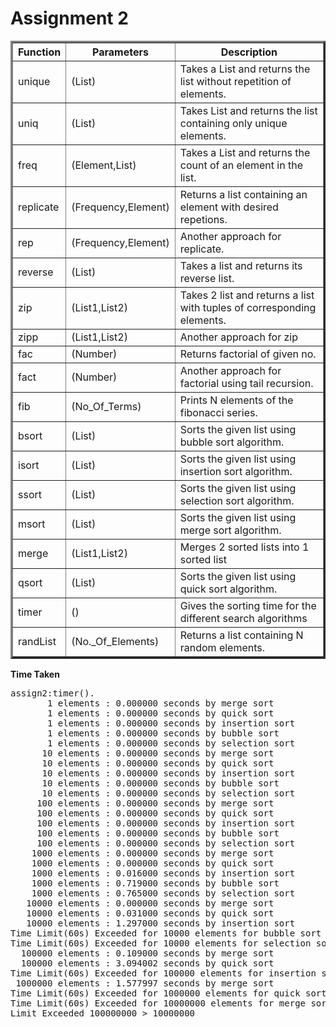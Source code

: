 # **Assignment 2**
<table border=3>
<tr>
<th>Function</th>
<th>Parameters</th>
<th>Description</th>
</tr>

<tr>
<td>unique</td>
<td>(List)</td>
<td>Takes a List and returns the list without repetition of elements.</td>
</tr>

<tr>
<td>uniq</td>
<td>(List)</td>
<td>Takes  List and returns the list containing only unique elements.</td>
</tr>

<tr>
<td>freq</td>
<td>(Element,List)</td>
<td>Takes a List and returns the count of an element in the list.</td>
</tr>

<tr>
<td>replicate</td>
<td>(Frequency,Element)</td>
<td>Returns a list containing an element with desired repetions.
</td>
</tr>

<tr>
<td>rep</td>
<td>(Frequency,Element)</td>
<td>Another approach for replicate.</td>
</tr>

<tr>
<td>reverse</td>
<td>(List)</td>
<td>Takes a list and returns its reverse list.</td>
</tr>

<tr>
<td>zip</td>
<td>(List1,List2)</td>
<td>Takes 2 list and returns a list with tuples of corresponding elements.</td>
</tr>

<tr>
<td>zipp</td>
<td>(List1,List2)</td>
<td>Another approach for zip</td>
</tr>

<tr>
<td>fac</td>
<td>(Number)</td>
<td>Returns factorial of given no.</td>
</tr>

<tr>
<td>fact</td>
<td>(Number)</td>
<td>Another approach for factorial using tail recursion.</td>
</tr>

<tr>
<td>fib</td>
<td>(No_Of_Terms)</td>
<td>Prints N elements of the fibonacci series.</td>
</tr>

<tr>
<td>bsort</td>
<td>(List)</td>
<td>Sorts the given list using bubble sort algorithm.</td>
</tr>

<tr>
<td>isort</td>
<td>(List)</td>
<td>Sorts the given list using insertion sort algorithm.</td>
</tr>

<tr>
<td>ssort</td>
<td>(List)</td>
<td>Sorts the given list using selection sort algorithm.</td>
</tr>

<tr>
<td>msort</td>
<td>(List)</td>
<td>Sorts the given list using merge sort algorithm.</td>
</tr>

<tr>
<td>merge</td>
<td>(List1,List2)</td>
<td>Merges 2 sorted lists into 1 sorted list</td>
</tr>

<tr>
<td>qsort</td>
<td>(List)</td>
<td>Sorts the given list using quick sort algorithm.</td>
</tr>

<tr>
<td>timer</td>
<td>()</td>
<td>Gives the sorting time for the different search algorithms</tr>

<tr>
<td>randList</td>
<td>(No._Of_Elements)</td>
<td>Returns a list containing N random elements.</tr>

</table>

**Time Taken**
<pre>
assign2:timer().
       1 elements : 0.000000 seconds by merge sort
       1 elements : 0.000000 seconds by quick sort
       1 elements : 0.000000 seconds by insertion sort
       1 elements : 0.000000 seconds by bubble sort
       1 elements : 0.000000 seconds by selection sort
      10 elements : 0.000000 seconds by merge sort
      10 elements : 0.000000 seconds by quick sort
      10 elements : 0.000000 seconds by insertion sort
      10 elements : 0.000000 seconds by bubble sort
      10 elements : 0.000000 seconds by selection sort
     100 elements : 0.000000 seconds by merge sort
     100 elements : 0.000000 seconds by quick sort
     100 elements : 0.000000 seconds by insertion sort
     100 elements : 0.000000 seconds by bubble sort
     100 elements : 0.000000 seconds by selection sort
    1000 elements : 0.000000 seconds by merge sort
    1000 elements : 0.000000 seconds by quick sort
    1000 elements : 0.016000 seconds by insertion sort
    1000 elements : 0.719000 seconds by bubble sort
    1000 elements : 0.765000 seconds by selection sort
   10000 elements : 0.000000 seconds by merge sort
   10000 elements : 0.031000 seconds by quick sort
   10000 elements : 1.297000 seconds by insertion sort
Time Limit(60s) Exceeded for 10000 elements for bubble sort
Time Limit(60s) Exceeded for 10000 elements for selection sort
  100000 elements : 0.109000 seconds by merge sort
  100000 elements : 3.094002 seconds by quick sort
Time Limit(60s) Exceeded for 100000 elements for insertion sort
 1000000 elements : 1.577997 seconds by merge sort
Time Limit(60s) Exceeded for 1000000 elements for quick sort
Time Limit(60s) Exceeded for 10000000 elements for merge sort
Limit Exceeded 100000000 > 10000000

</pre>
